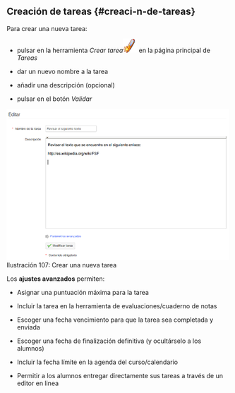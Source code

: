 ## Creación de tareas {#creaci-n-de-tareas}

Para crear una nueva tarea:

*   pulsar en la herramienta _Crear tarea_![](../assets/graphics65.png) en la página principal de _Tareas_

*   dar un nuevo nombre a la tarea

*   añadir una descripción (opcional)

*   pulsar en el botón _Validar_

![](../assets/graficos90.png)Ilustración 107: Crear una nueva tarea

Los **ajustes avanzados** permiten:

*   Asignar una puntuación máxima para la tarea

*   Incluir la tarea en la herramienta de evaluaciones/cuaderno de notas

*   Escoger una fecha vencimiento para que la tarea sea completada y enviada

*   Escoger una fecha de finalización definitiva (y ocultárselo a los alumnos)

*   Incluir la fecha límite en la agenda del curso/calendario

*   Permitir a los alumnos entregar directamente sus tareas a través de un editor en linea